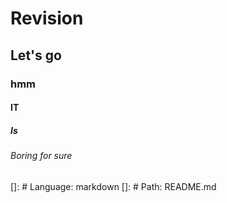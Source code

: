 # Revision
## Let's go
### hmm
#### IT
##### Is

###### Boring for sure

[]: # Language: markdown
[]: # Path: README.md
